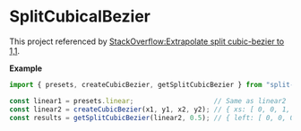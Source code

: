 # SplitCubicalBezier

This project referenced by [StackOverflow:Extrapolate split cubic-bezier to 1,1](https://stackoverflow.com/questions/23475372/extrapolate-split-cubic-bezier-to-1-1).


**Example**

```js
import { presets, createCubicBezier, getSplitCubicBezier } from "split-cubical-bezier";

const linear1 = presets.linear;                    // Same as linear2
const linear2 = createCubicBezier(x1, y1, x2, y2); // { xs: [ 0, 0, 1, 1 ], ys: [ 0, 0, 1, 1 ] }
const results = getSplitCubicBezier(linear2, 0.5); // { left: [ 0, 0, 0.5, 0.5 ], right: [ 0.5, 0.5, 1, 1 ] }
```

